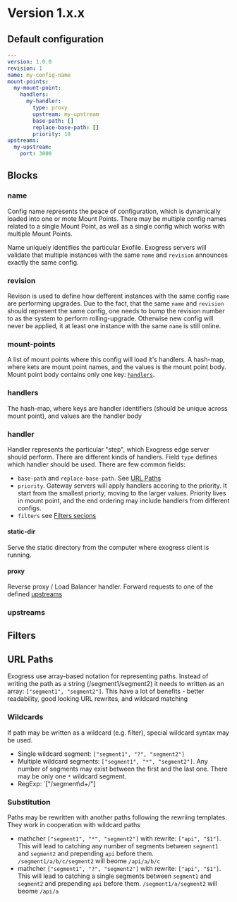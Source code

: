 
# Version 1.x.x

## Default configuration

```yaml
---
version: 1.0.0
revision: 1
name: my-config-name
mount-points:
  my-mount-point:
    handlers:
      my-handler:
        type: proxy
        upstream: my-upstream
        base-path: []
        replace-base-path: []
        priority: 10
upstreams:
  my-upstream:
    port: 3000
```

## Blocks

### name

Config name represents the peace of configuration, which is dynamically loaded into one or mote Mount Points. There may be multiple config names related to a single Mount Point,
as well as a single config which works with multiple Mount Points.

Name uniquely identifies the particular Exofile. Exogress servers will validate that multiple instances with the same `name` and `revision` announces exactly the same config.

### revision

Revison is used to define how defferent instances with the same config `name` are performing upgrades. Due to the fact, that the same `name` and `revision` should represent the
same config, one needs to bump the revision number to as the system to perform rolling-upgrade. Otherwise new config will never be applied, it at least one instance with the same
`name` is still online.

### mount-points

A list of mount points where this config will load it's handlers.
A hash-map, where kets are mount point names, and the values is the mount point body. Mount point body contains only one key: [`handlers`](/exofile-1_x_x?id=handlers).

### handlers

The hash-map, where keys are handler identifiers (should be unique across mount point), and values are the handler body

### handler

Handler represents the particular "step", which Exogress edge server should perform. There are different kinds of handlers. Field `type` defines which handler should be used. There are few common fields:

- `base-path` and `replace-base-path`. See [URL Paths](/exofile-1_x_x?id=url-paths)
- `priority`. Gateway servers will apply handlers accoring to the priority. It start from the smallest priorty, moving to the larger values. Priority lives in mount point, and the end ordering may include
 handlers from different configs.
- `filters` see [Filters secions](/exofile-1_x_x?id=filters)

#### static-dir

Serve the static directory from the computer where exogress client is running.

#### proxy

Reverse proxy / Load Balancer handler. Forward requests to one of the defined [upstreams](/exofile-1_x_x?id=upstream)

### upstreams

## Filters

## URL Paths

Exogress use array-based notation for representing paths. Instead of writing the path as a string (/segment1/segment2) it needs to written as an array: `["segment1", "segment2"]`.
This have a lot of benefits - better readability, good looking URL rewrites, and wildcard matching

### Wildcards

If path may be written as a wildcard (e.g. filter), special wildcard syntax may be used.

- Single wildcard segment: `["segment1", "?", "segment2"]`
- Multiple wildcard segments: `["segment1", "*", "segment2"]`. Any number of segments may exist between the first and the last one. There may be only one `*` wildcard segment.
- RegExp: `["/segment\d+/"]

### Substitution

Paths may be rewritten with another paths following the rewriing templates. They work in cooperation with wildcard paths

- mathcher `["segment1", "*", "segment2"]` with rewrite: `["api", "$1"]`. This will lead to catching any number of segments between `segment1` and `segment2` and prepending `api` before them. `/segment1/a/b/c/segment2` will beome `/api/a/b/c`
- mathcher `["segment1", "?", "segment2"]` with rewrite: `["api", "$1"]`. This will lead to catching a single segments between `segment1` and `segment2` and prepending `api` before them. `/segment1/a/segment2` will beome `/api/a`
